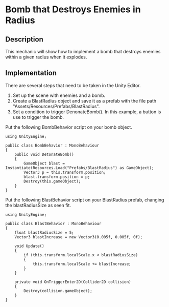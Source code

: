 # Bomb that Destroys Enemies in Radius

## Description
This mechanic will show how to implement a bomb that destroys enemies within a given radius when it explodes.

## Implementation
There are several steps that need to be taken in the Unity Editor.

   1. Set up the scene with enemies and a bomb.
   2. Create a BlastRadius object and save it as a prefab with the file path "Assets/Resources/Prefabs/BlastRadius".
   3. Set a condition to trigger DenonateBomb(). In this example, a button is use to trigger the bomb.
   


Put the following BombBehavior script on your bomb object.

    using UnityEngine;

    public class BombBehavior : MonoBehaviour
    {
        public void DetonateBomb()
        {
            GameObject blast = Instantiate(Resources.Load("Prefabs/BlastRadius") as GameObject);
            Vector3 p = this.transform.position;
            blast.transform.position = p;
            Destroy(this.gameObject);
        }
    }


Put the following BlastBehavior script on your BlastRadius prefab, changing the blastRadiusSize as seen fit.

    using UnityEngine;

    public class BlastBehavior : MonoBehaviour
    {
        float blastRadiusSize = 5;
        Vector3 blastIncrease = new Vector3(0.005f, 0.005f, 0f);

        void Update()
        {
            if (this.transform.localScale.x < blastRadiusSize)
            {
                this.transform.localScale += blastIncrease;
            }
        }

        private void OnTriggerEnter2D(Collider2D collision)
        {
            Destroy(collision.gameObject);
        }
    }
